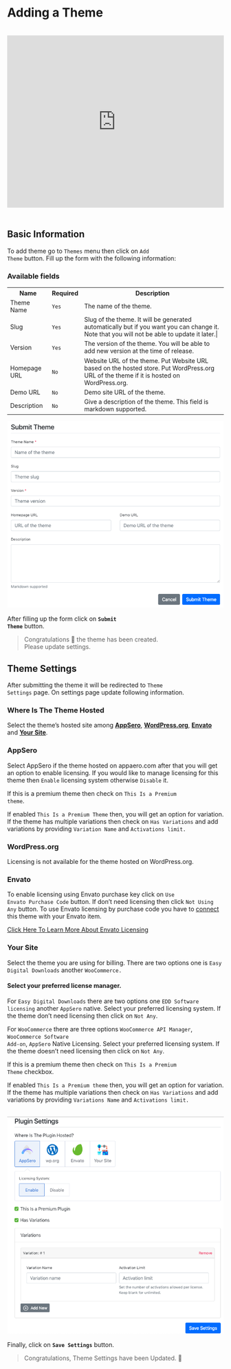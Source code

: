 # Adding a Theme

<br/>

<iframe width="100%" height="400" src="https://www.youtube.com/embed/0kF9ZUmzBmA" frameborder="0" allow="accelerometer; autoplay; encrypted-media; gyroscope; picture-in-picture" allowfullscreen></iframe>

<br/>
<br/>

## Basic Information

To add theme go to <code>Themes</code> menu then click on <code>Add Theme</code> button. Fill up the form with the following information:

### Available fields
<table>
    <tr>
        <th>Name</th>
        <th>Required</th>
        <th>Description</th>
    </tr>
    <tr>
        <td> Theme Name </td>
        <td> <code>Yes</code></td>
        <td> The name of the theme. </td>
    </tr>
    <tr>
        <td> Slug </td>
        <td> <code>Yes</code> </td>
        <td> Slug of the theme. It will be generated automatically but if you want you can change it. Note that you will not be able to update it later.| </td>
    </tr>
    <tr>
        <td>Version</td>
        <td><code>Yes</code></td>
        <td>The version of the theme. You will be able to add new version at the time of release.</td>
    </tr>
    <tr>
        <td>Homepage URL</td>
        <td><code>No</code></td>
        <td>Website URL of the theme. Put Website URL based on the hosted store. Put WordPress.org URL of the theme if it is hosted on WordPress.org.</td>
    </tr>
    <tr>
        <td>Demo URL</td>
        <td><code>No</code></td>
        <td>Demo site URL of the theme.</td>
    </tr>
    <tr>
        <td>Description</td>
        <td><code>No</code></td>
        <td> Give a description of the theme. This field is markdown supported. </td>
    </tr>
</table>


![An image](../images/project/theme.png)

After filling up the form click on <code>**Submit Theme**</code> button. 


> Congratulations :tada: the theme has been created. 
<br> Please update settings.


## Theme Settings
After submitting the theme it will be redirected to <code>Theme Settings</code> page. On settings page update following information. 

### Where Is The Theme Hosted
Select the theme’s hosted site among **[AppSero](#appsero)**, **[WordPress.org](#wordpress-org)**, **[Envato](#envato)** and **[Your Site](#your-site)**. 

### AppSero
Select AppSero if the theme hosted on appaero.com after that you will get an option to enable licensing. If you would like to manage licensing for this theme then <code>Enable</code> licensing system otherwise <code>Disable</code> it. 

If this is a premium theme then check on <code>This Is a Premium theme</code>. 

If enabled <code>This Is a Premium Theme</code> then, you will get an option  for variation. If the theme has multiple variations then check on <code>Has Variations</code> and add variations by providing <code>Variation Name</code> and <code>Activations limit.</code> 

### WordPress.org
Licensing is not available for the theme hosted on WordPress.org.

### Envato
To enable licensing using Envato purchase key click on <code>Use Envato Purchase Code</code> button. If don’t need licensing then click <code>Not Using Any</code> button.  To use Envato licensing by purchase code you have to [connect](envato-licensing.md) this theme with your Envato item. 

[Click Here To Learn More About Envato Licensing](envato-licensing.md) 


### Your Site
Select the theme you are using for billing. There are two options one is <code>Easy Digital Downloads</code> another <code>WooCommerce.</code> 

#### Select your preferred license manager. 
For <code>Easy Digital Downloads</code> there are two options one <code>EDD Software licensing</code> another <code>AppSero</code> native. Select your preferred licensing system. If the theme don’t need licensing then click on <code>Not Any</code>. 

For <code>WooCommerce</code> there are three options <code>WooCommerce API Manager</code>, <code>WooCommerce Software Add-on</code>, <code>AppSero</code> Native Licensing. Select your preferred licensing system.  If the theme doesn’t need licensing then click on <code>Not Any</code>. 

If this is a premium theme then check on <code>This Is a Premium Theme</code> checkbox. 

If enabled <code>This Is a Premium theme</code> then, you will get an option  for variation. If the theme has multiple variations then check on <code>Has Variations</code> and add variations by providing <code>Variations Name</code> and <code>Activations limit.</code> 
<br><br>

![Theme Settings](../images/project/settings.png)

Finally, click on <code>**Save Settings**</code> button. 

> Congratulations, Theme Settings have been Updated. :slightly_smiling_face:

